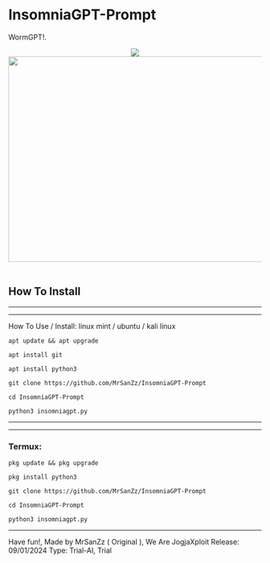 # InsomniaGPT-Prompt
WormGPT!.<br><center>
<img src="https://img.shields.io/badge/build-MrSanZz-badge?style=flat-square&logo=bitcoin&logoColor=yellow&label=Author&labelColor=grey&color=yellow"><br>
<img width="709" height="409" src="https://kosred.com/a/fkqtag.png"><br><br>
</center>


## How To Install
___

___

How To Use / Install:
linux mint / ubuntu / kali linux
```
apt update && apt upgrade
```
```
apt install git
```
```
apt install python3
```
```
git clone https://github.com/MrSanZz/InsomniaGPT-Prompt
```
```
cd InsomniaGPT-Prompt
```
```
python3 insomniagpt.py
```
___
___
### Termux:
```
pkg update && pkg upgrade
```
```
pkg install python3
```
```
git clone https://github.com/MrSanZz/InsomniaGPT-Prompt
```
```
cd InsomniaGPT-Prompt
```
```
python3 insomniagpt.py
```
___  
Have fun!, Made by MrSanZz ( Original ), We Are JogjaXploit
    Release: 09/01/2024
    Type: Trial-AI, Trial

